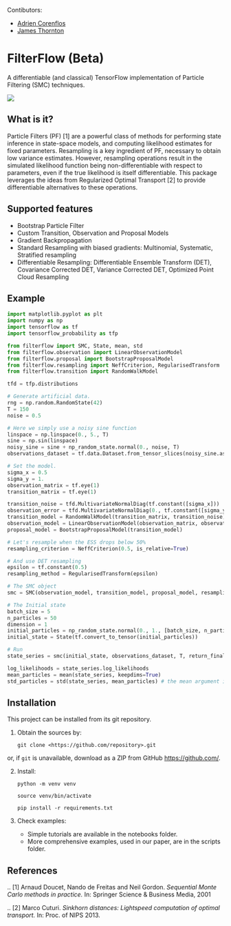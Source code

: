 Contibutors:
- [Adrien Corenflos](https://github.com/AdrienCorenflos)
- [James Thornton](https://github.com/JTT94)

# FilterFlow (Beta)

A differentiable (and classical) TensorFlow implementation of Particle Filtering (SMC) techniques.

![](resonator.gif)

What is it?
-----------

Particle Filters (PF) [1] are a powerful class of methods for performing state inference in state-space models, and computing likelihood estimates for fixed parameters. 
Resampling is a key ingredient of PF, necessary to obtain low variance estimates. 
However, resampling operations result in the simulated likelihood function being non-differentiable with respect to parameters, even if the true likelihood is itself differentiable.
This package leverages the ideas from Regularized Optimal Transport [2] to provide differentiable alternatives to these operations.

Supported features
------------------

* Bootstrap Particle Filter
* Custom Transition, Observation and Proposal Models
* Gradient Backpropagation
* Standard Resampling with biased gradients: Multinomial, Systematic, Stratified resampling
* Differentiable Resampling: Differentiable Ensemble Transform (DET), Covariance Corrected DET, Variance Corrected DET, Optimized Point Cloud Resampling

Example
--------

```python
import matplotlib.pyplot as plt
import numpy as np
import tensorflow as tf
import tensorflow_probability as tfp

from filterflow import SMC, State, mean, std
from filterflow.observation import LinearObservationModel
from filterflow.proposal import BootstrapProposalModel
from filterflow.resampling import NeffCriterion, RegularisedTransform
from filterflow.transition import RandomWalkModel

tfd = tfp.distributions

# Generate artificial data.
rng = np.random.RandomState(42)
T = 150
noise = 0.5

# Here we simply use a noisy sine function
linspace = np.linspace(0., 5., T)
sine = np.sin(linspace)
noisy_sine = sine + np_random_state.normal(0., noise, T)
observations_dataset = tf.data.Dataset.from_tensor_slices(noisy_sine.astype(np.float32))

# Set the model.
sigma_x = 0.5
sigma_y = 1.
observation_matrix = tf.eye(1)
transition_matrix = tf.eye(1)

transition_noise = tfd.MultivariateNormalDiag(tf.constant([sigma_x]))
observation_error = tfd.MultivariateNormalDiag(0., tf.constant([sigma_y]))
transition_model = RandomWalkModel(transition_matrix, transition_noise)
observation_model = LinearObservationModel(observation_matrix, observation_error)
proposal_model = BootstrapProposalModel(transition_model)

# Let's resample when the ESS drops below 50%
resampling_criterion = NeffCriterion(0.5, is_relative=True)

# And use DET resampling
epsilon = tf.constant(0.5)
resampling_method = RegularisedTransform(epsilon)

# The SMC object
smc = SMC(observation_model, transition_model, proposal_model, resampling_criterion, resampling_method)

# The Initial state
batch_size = 5
n_particles = 50
dimension = 1
initial_particles = np_random_state.normal(0., 1., [batch_size, n_particles, dimension]).astype(np.float32)
initial_state = State(tf.convert_to_tensor(initial_particles))

# Run
state_series = smc(initial_state, observations_dataset, T, return_final=False, seed=555)

log_likelihoods = state_series.log_likelihoods
mean_particles = mean(state_series, keepdims=True)
std_particles = std(state_series, mean_particles) # the mean argument is optional
```


Installation
------------

This project can be installed from its git repository. 

1. Obtain the sources by:
    
    `git clone <https://github.com/repository>.git`

or, if `git` is unavailable, download as a ZIP from GitHub https://github.com/<repository>.
  
2. Install:

    `python -m venv venv`

    `source venv/bin/activate`

    `pip install -r requirements.txt`

3. Check examples:

    - Simple tutorials are available in the notebooks folder.
    - More comprehensive examples, used in our paper, are in the scripts folder.


References
----------

.. [1] Arnaud Doucet, Nando de Freitas and Neil Gordon.
        *Sequential Monte Carlo methods in practice.*
        In: Springer Science \& Business Media, 2001

.. [2] Marco Cuturi.
       *Sinkhorn distances: Lightspeed computation of optimal transport.*
       In: Proc. of NIPS 2013.
       
  
